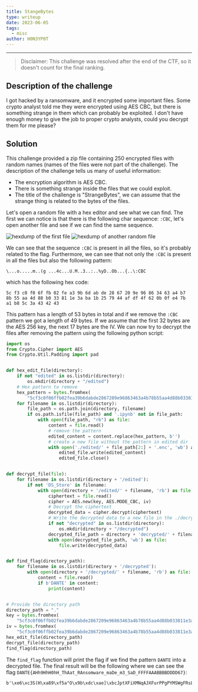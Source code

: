 ```yaml
---
title: StangeBytes
type: writeup
date: 2023-06-05
tags:
  - misc
author: H0N3YP0T
---
```


___

> Disclaimer: This challenge was resolved after the end of the CTF, so it doesn't count for the final ranking.

## Description of the challenge

I got hacked by a ransomware, and it encrypted some important files. Some crypto analyst told me they were encrypted
using AES CBC, but there is something strange in them which can probably be exploited. I don't have enough money to give
the job to proper crypto analysts, could you decrypt them for me please?

## Solution

This challenge provided a zip file containing 250 encrypted files with random names (names of the files were not part of
the challenge).
The description of the challenge tells us many of useful information:

* The encryption algorithm is AES CBC.
* There is something strange inside the files that we could exploit.
* The title of the challenge is "StrangeBytes", we can assume that the strange thing is related to the bytes of the
  files.

Let's open a random file with a hex editor and see what we can find.
The first we can notice is that there is the following char sequence: `:CBC`, let's open
another file and see if we can find the same sequence.

![hexdump of the first file](/images/dantectf_2023/strangeBytes1.png)
![hexdump of another random file](/images/dantectf_2023/strangeBytes2.png)

We can see that the sequence `:CBC` is present in all the files, so it's probably related to the flag. Furthermore, we
can see that not only the
`:CBC` is present in all the files but also the following pattern:

```
\...o.....m..(g ...4c...U.M..3..:..%yD..Ob...{..\:CBC
``` 

which has the following hex code:

```
5c f3 c0 f0 6f fb 02 fe a3 9b 6d ab de 28 67 20 9e 96 86 34 63 a4 b7 8b 55 aa 4d 88 b0 33 81 1e 3a ba 1b 25 79 44 af df 4f 62 0b 0f e4 7b a1 b8 5c 3a 43 42 43
```

This pattern has a length of 53 bytes in total and if we remove the `:CBC` pattern we got a length of 49 bytes.
If we assume that the first 32 bytes are the AES 256 key, the next 17 bytes are the IV. We can now try to decrypt the
files after removing the pattern using the following python script:

```python
import os
from Crypto.Cipher import AES
from Crypto.Util.Padding import pad


def hex_edit_file(directory):
    if not "edited" in os.listdir(directory):
        os.mkdir(directory + "/edited")
    # Hex pattern to remove
    hex_pattern = bytes.fromhex(
        "5cf3c0f06ffb02fea39b6dabde2867209e96863463a4b78b55aa4d88b033811e3aba1b257944afdf4f620b0fe47ba1b85c3a434243")
    for filename in os.listdir(directory):
        file_path = os.path.join(directory, filename)
        if os.path.isfile(file_path) and '.ipynb' not in file_path:
            with open(file_path, "rb") as file:
                content = file.read()
                # remove the pattern
                edited_content = content.replace(hex_pattern, b'')
                # create a new file without the pattern in edited dir
                with open('./edited/' + file_path[2:] + '.enc', 'wb') as edited_file:
                    edited_file.write(edited_content)
                    edited_file.close()


def decrypt_file(file):
    for filename in os.listdir(directory + '/edited'):
        if not 'DS_Store' in filename:
            with open(directory + '/edited/' + filename, 'rb') as file:
                ciphertext = file.read()
                cipher = AES.new(key, AES.MODE_CBC, iv)
                # Decrypt the ciphertext
                decrypted_data = cipher.decrypt(ciphertext)
                # Write the decrypted data to a new file in the ./decrypted_files directory
                if not "decrypted" in os.listdir(directory):
                    os.mkdir(directory + "/decrypted")
                decrypted_file_path = directory + 'decrypted/' + filename[:-4] + '.dec'
                with open(decrypted_file_path, 'wb') as file:
                    file.write(decrypted_data)


def find_flag(directory_path):
    for filename in os.listdir(directory + '/decrypted'):
        with open(directory + '/decrypted/' + filename, 'rb') as file:
            content = file.read()
            if b'DANTE' in content:
                print(content)


# Provide the directory path
directory_path = "."
key = bytes.fromhex(
    "5cf3c0f06ffb02fea39b6dabde2867209e96863463a4b78b55aa4d88b033811e3aba1b257944afdf4f620b0fe47ba1b85c3a434243"[0:64])
iv = bytes.fromhex(
    "5cf3c0f06ffb02fea39b6dabde2867209e96863463a4b78b55aa4d88b033811e3aba1b257944afdf4f620b0fe47ba1b85c3a434243"[64:96])
hex_edit_file(directory_path)
decrypt_file(directory_path)
find_flag(directory_path)


```

The `find_flag` function will print the flag if we find the pattern `DANTE` into a decrypted file.
The final result will be the following where we can see the
flag `DANTE{AHh9HhH0hH_ThAat_RAnsomware_maDe_m3_SaD_FFFFAAABBBBDDDD67}`:

```
b'\xe6\xc3S(H\xa89\xf5a"O\x9b\xdc\xae]\xbcJptXFiXMNqAJXFurPPgPYMSWgFRsLbFkdwQXLpBNQDSsJYRqdvYGsRrQxELqXxYjjyAdAWQZijTTPILOBmMJefZooyVmVvhoRoLPOhglTpBrnVFfAQyxrYKcErXIGvoeIMbwSoPwTImkwoByqkaSLhPmhraomgIqkynvRzyGzMBEHfYVxyKQRRQWUqIGnnlmCLICQDlwUeklDqQkHyfTzsGYttyRZvCSPJDANTE{AHh9HhH0hH_ThAat_RAnsomware_maDe_m3_SaD_FFFFAAABBBBDDDD67}\x0e\x0e\x0e\x0e\x0e\x0e\x0e\x0e\x0e\x0e\x0e\x0e\x0e\x0e'
```